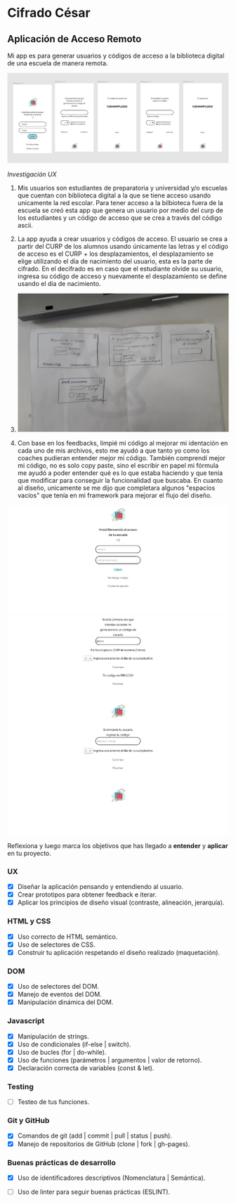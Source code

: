 # Cifrado César 
## Aplicación de Acceso Remoto 

Mi app es para generar usuarios y códigos de acceso a la biblioteca digital de una escuela de manera remota. 

<img src = "figmafinal.png">

*Investigación UX*

1. Mis usuarios son estudiantes de preparatoria y universidad y/o escuelas que cuentan con biblioteca digital a la que se tiene acceso usando unicamente la red escolar. Para tener acceso a la bilbioteca fuera de la escuela se creó esta app que genera un usuario por medio del curp de los estudiantes y un código de acceso que se crea a través del código ascii. 

2. La app ayuda a crear usuarios y códigos de acceso. El usuario se crea a partir del CURP de los alumnos usando únicamente las letras y el código de acceso es el CURP + los desplazamientos, el desplazamiento se elige utilizando el día de nacimiento del usuario, esta es la parte de cifrado. En el decifrado es en caso que el estudiante olvide su usuario, ingresa su código de acceso y nuevamente el desplazamiento se define usando el día de nacimiento. 

3. <img src = 'primerprototipo.jpeg'>

4. Con base en los feedbacks, limpié mi código al mejorar mi identación en cada uno de mis archivos, esto me ayudó a que tanto yo como los coaches pudieran entender mejor mi código. También comprendí mejor mi código, no es solo copy paste, sino el escribir en papel mi fórmula me ayudó a poder entender qué es lo que estaba haciendo y que tenía que modificar para conseguir la funcionalidad que buscaba. En cuanto al diseño, unicamente se me dijo que completara algunos "espacios vacíos" que tenía en mi framework para mejorar el flujo del diseño. 

<img src = "index.png">
<img src = "code.png">
<img src = "user.png">

Reflexiona y luego marca los objetivos que has llegado a **entender** y **aplicar** en tu proyecto.

### UX

- [x] Diseñar la aplicación pensando y entendiendo al usuario.
- [x] Crear prototipos para obtener feedback e iterar.
- [x] Aplicar los principios de diseño visual (contraste, alineación, jerarquía).

### HTML y CSS

- [x] Uso correcto de HTML semántico.
- [x] Uso de selectores de CSS.
- [x] Construir tu aplicación respetando el diseño realizado (maquetación).

### DOM

- [x] Uso de selectores del DOM.
- [x] Manejo de eventos del DOM.
- [x] Manipulación dinámica del DOM.

### Javascript

- [x] Manipulación de strings.
- [x] Uso de condicionales (if-else | switch).
- [x] Uso de bucles (for | do-while).    
- [x] Uso de funciones (parámetros | argumentos | valor de retorno).
- [x] Declaración correcta de variables (const & let).

### Testing
- [ ] Testeo de tus funciones.

### Git y GitHub
- [x] Comandos de git (add | commit | pull | status | push).
- [x] Manejo de repositorios de GitHub (clone | fork | gh-pages).

### Buenas prácticas de desarrollo
- [x] Uso de identificadores descriptivos (Nomenclatura | Semántica).
- [ ] Uso de linter para seguir buenas prácticas (ESLINT).



